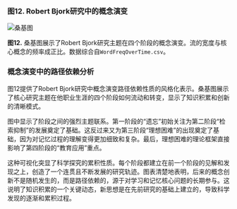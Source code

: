 ### 图12. Robert Bjork研究中的概念演变

![桑基图](https://mdn.alipayobjects.com/one_clip/afts/img/o2dmQpQhFUMAAAAAREAAAAgAoEACAQFr/original)

**图12.** 桑基图展示了Robert Bjork研究主题在四个阶段的概念演变。流的宽度与核心概念的频率成正比。数据综合自`WordFreqOverTime.csv`。

### 概念演变中的路径依赖分析

图12提供了Robert Bjork研究中概念演变路径依赖性质的风格化表示。桑基图展示了核心研究主题在他职业生涯的四个阶段如何流动和转变，显示了知识积累和创新的清晰模式。

图中显示了阶段之间的强烈主题联系。第一阶段的“遗忘”初始关注为第二阶段“检索抑制”的发展奠定了基础。这反过来又为第三阶段“理想困难”的出现奠定了基础，因为对记忆过程的理解变得更加细致和复杂。最后，理想困难的理论框架直接影响了第四阶段的“教育应用”重点。

这种可视化突显了科学探究的累积性质。每个阶段都建立在前一个阶段的见解和发现之上，创造了一个连贯且不断发展的研究轨迹。图表清楚地表明，后来的概念创新不是随机发生的，而是路径依赖的，源于对学习和记忆核心问题的长期参与。这说明了知识积累的一个关键动态，新思想是在先前研究的基础上建立的，导致科学发现的逐渐和累积过程。
